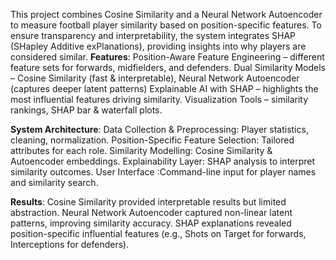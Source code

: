 This project combines Cosine Similarity and a Neural Network Autoencoder to measure football player similarity based on position-specific features. To ensure transparency and interpretability, the system integrates SHAP (SHapley Additive exPlanations), providing insights into why players are considered similar.
**Features**:
Position-Aware Feature Engineering – different feature sets for forwards, midfielders, and defenders.
Dual Similarity Models – Cosine Similarity (fast & interpretable), Neural Network Autoencoder (captures deeper latent patterns)
Explainable AI with SHAP – highlights the most influential features driving similarity.
Visualization Tools – similarity rankings, SHAP bar & waterfall plots.

**System Architecture**:
Data Collection & Preprocessing: Player statistics, cleaning, normalization.
Position-Specific Feature Selection: Tailored attributes for each role.
Similarity Modelling: Cosine Similarity & Autoencoder embeddings.
Explainability Layer: SHAP analysis to interpret similarity outcomes.
User Interface :Command-line input for player names and similarity search.

**Results**:
Cosine Similarity provided interpretable results but limited abstraction.
Neural Network Autoencoder captured non-linear latent patterns, improving similarity accuracy.
SHAP explanations revealed position-specific influential features (e.g., Shots on Target for forwards, Interceptions for defenders).
